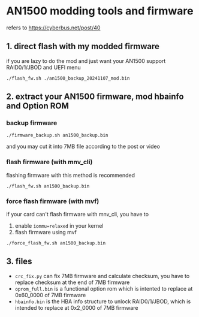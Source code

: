 # AN1500 modding tools and firmware

refers to https://cyberbus.net/post/40

## 1. direct flash with my modded firmware

if you are lazy to do the mod and just want your AN1500 support RAID0/1/JBOD and UEFI menu

```
./flash_fw.sh ./an1500_backup_20241107_mod.bin
```

## 2. extract your AN1500 firmware, mod hbainfo and Option ROM

### backup firmware

```
./firmware_backup.sh an1500_backup.bin
```

and you may cut it into 7MB file according to the post or video

### flash firmware (with mnv_cli)

flashing firmware with this method is recommended

```
./flash_fw.sh an1500_backup.bin
```

### force flash firmware (with mvf)

if your card can't flash firmware with mnv_cli, you have to

1. enable `iommu=relaxed` in your kernel
2. flash firmware using mvf

```
./force_flash_fw.sh an1500_backup.bin
```

## 3. files

* `crc_fix.py` can fix 7MB firmware and calculate checksum, you have to replace checksum at the end of 7MB firmware
* `oprom_full.bin` is a functional option rom which is intented to replace at 0x60_0000 of 7MB firmware
* `hbainfo.bin` is the HBA info structure to unlock RAID0/1/JBOD, which is intended to replace at 0x2_0000 of 7MB firmware
